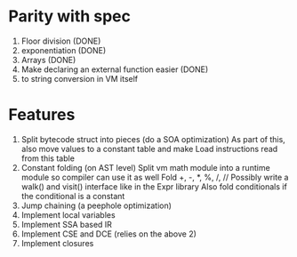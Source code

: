 # Parity with spec

1. Floor division (DONE)
1. exponentiation (DONE)
1. Arrays (DONE)
1. Make declaring an external function easier (DONE)
1. to string conversion in VM itself

# Features

1. Split bytecode struct into pieces (do a SOA optimization)
   As part of this, also move values to a constant table and make Load instructions read from this table
1. Constant folding (on AST level)
   Split vm math module into a runtime module so compiler can use it as well
   Fold +, -, \*, %, /, //
   Possibly write a walk() and visit() interface like in the Expr library
   Also fold conditionals if the conditional is a constant
1. Jump chaining (a peephole optimization)
1. Implement local variables
1. Implement SSA based IR
1. Implement CSE and DCE (relies on the above 2)
1. Implement closures
